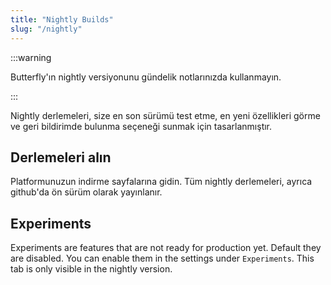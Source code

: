 ```yaml
---
title: "Nightly Builds"
slug: "/nightly"
---
```


:::warning

Butterfly'ın nightly versiyonunu gündelik notlarınızda kullanmayın.

:::

Nightly derlemeleri, size en son sürümü test etme, en yeni özellikleri görme ve geri bildirimde bulunma seçeneği sunmak için tasarlanmıştır.

## Derlemeleri alın

Platformunuzun indirme sayfalarına gidin. Tüm nightly derlemeleri, ayrıca github'da ön sürüm olarak yayınlanır.

## Experiments

Experiments are features that are not ready for production yet. Default they are disabled. You can enable them in the settings under `Experiments`. This tab is only visible in the nightly version.
